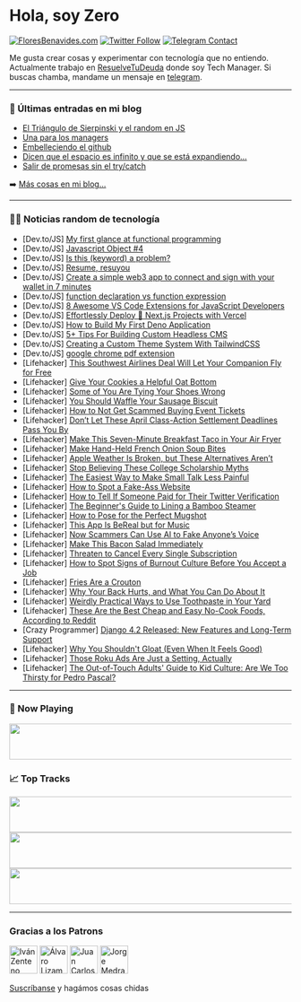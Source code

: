 # Hola, soy Zero

[![FloresBenavides.com](https://img.shields.io/website?down_message=oops&label=MiBlog&style=for-the-badge&up_message=online&url=https%3A%2F%2Ffloresbenavides.com)](https://floresbenavides.com) [![Twitter Follow](https://img.shields.io/twitter/follow/ZeroDragon?color=%231DA1F2&label=Follow&logo=twitter&logoColor=ffffff&style=for-the-badge)](https://twitter.com/zerodragon) [![Telegram Contact](https://img.shields.io/badge/escr%C3%ADbeme-ZeroDragon-%2326A5E4?style=for-the-badge&logo=telegram)](https://t.me/zerodragon)

Me gusta crear cosas y experimentar con tecnología que no entiendo.
Actualmente trabajo en [ResuelveTuDeuda](http://github.com/resuelve) donde soy Tech Manager.
Si buscas chamba, mandame un mensaje en [telegram](https://t.me/zerodragon).

---

### 📕 Últimas entradas en mi blog
<!-- BLOG-POST-LIST:START -->
- [El Triángulo de Sierpinski y el random en JS](https://floresbenavides.com/el-triangulo-de-sierpinski-y-el-random-en-js/)
- [Una para los managers](https://floresbenavides.com/una-para-los-managers/)
- [Embelleciendo el github](https://floresbenavides.com/embelleciendo-el-github/)
- [Dicen que el espacio es infinito y que se está expandiendo…](https://floresbenavides.com/dicen-que-el-espacio-es-infinito-y-que-se-esta-expandiendo/)
- [Salir de promesas sin el try/catch](https://floresbenavides.com/salir-de-promesas-sin-el-try-catch/)
<!-- BLOG-POST-LIST:END -->

➡️ [Más cosas en mi blog...](https://floresbenavides.com)

---

### 👨‍💻 Noticias random de tecnología
<!-- TECH-POSTS:START -->
- [Dev.to/JS] [My first glance at functional programming](https://dev.to/allieschen/my-first-glance-at-functional-programming-281j)
- [Dev.to/JS] [Javascript Object #4](https://dev.to/samr/javascript-object-4-26n7)
- [Dev.to/JS] [Is this &lpar;keyword&rpar; a problem?](https://dev.to/nikolasbarwicki/is-this-keyword-a-problem-1ind)
- [Dev.to/JS] [Resume, resuyou](https://dev.to/alexandertarler/resume-resuyou-ano)
- [Dev.to/JS] [Create a simple web3 app to connect and sign with your wallet in 7 minutes](https://dev.to/alexkubica/create-a-simple-web3-app-to-connect-and-sign-with-your-wallet-in-7-minutes-3fp7)
- [Dev.to/JS] [function declaration vs function expression](https://dev.to/himanshudevgupta/function-declaration-vs-function-expression-bbm)
- [Dev.to/JS] [8 Awesome VS Code Extensions for JavaScript Developers](https://dev.to/bobbyiliev/8-awesome-vs-code-extensions-for-javascript-developers-4dh1)
- [Dev.to/JS] [Effortlessly Deploy 🚀 Next.js Projects with Vercel](https://dev.to/sidjs/effortlessly-deploy-nextjs-projects-with-vercel-2omg)
- [Dev.to/JS] [How to Build My First Deno Application](https://dev.to/danywalls/how-to-build-my-first-deno-application-5g8j)
- [Dev.to/JS] [5+ Tips For Building Custom Headless CMS](https://dev.to/flatlogic/5-tips-for-building-custom-headless-cms-4gmm)
- [Dev.to/JS] [Creating a Custom Theme System With TailwindCSS](https://dev.to/nitinfab/creating-a-custom-theme-system-with-tailwindcss-abk)
- [Dev.to/JS] [google chrome pdf extension](https://dev.to/gurupetach/google-chrome-pdf-extension-15k5)
- [Lifehacker] [This Southwest Airlines Deal Will Let Your Companion Fly for Free](https://lifehacker.com/this-southwest-airlines-deal-will-let-your-companion-fl-1850299192)
- [Lifehacker] [Give Your Cookies a Helpful Oat Bottom](https://lifehacker.com/give-your-cookies-a-helpful-oat-bottom-1850296277)
- [Lifehacker] [Some of You Are Tying Your Shoes Wrong](https://lifehacker.com/some-of-you-are-tying-your-shoes-wrong-1850295979)
- [Lifehacker] [You Should Waffle Your Sausage Biscuit](https://lifehacker.com/easy-breakfast-waffle-your-next-sausage-biscuit-1850296206)
- [Lifehacker] [How to Not Get Scammed Buying Event Tickets](https://lifehacker.com/how-to-not-get-scammed-buying-event-tickets-1850296220)
- [Lifehacker] [Don’t Let These April Class-Action Settlement Deadlines Pass You By](https://lifehacker.com/don-t-let-these-april-class-action-settlement-deadlines-1850295701)
- [Lifehacker] [Make This Seven-Minute Breakfast Taco in Your Air Fryer](https://lifehacker.com/make-this-five-minute-breakfast-taco-in-your-air-fryer-1850295508)
- [Lifehacker] [Make Hand-Held French Onion Soup Bites](https://lifehacker.com/make-hand-held-french-onion-soup-bites-1850295202)
- [Lifehacker] [Apple Weather Is Broken, but These Alternatives Aren’t](https://lifehacker.com/the-7-best-weather-apps-to-replace-dark-sky-on-iphone-a-1849951456)
- [Lifehacker] [Stop Believing These College Scholarship Myths](https://lifehacker.com/stop-believing-these-college-scholarship-myths-1850287370)
- [Lifehacker] [The Easiest Way to Make Small Talk Less Painful](https://lifehacker.com/the-easiest-way-to-make-small-talk-less-painful-1850294888)
- [Lifehacker] [How to Spot a Fake-Ass Website](https://lifehacker.com/how-to-spot-a-fake-ass-website-1850289388)
- [Lifehacker] [How to Tell If Someone Paid for Their Twitter Verification](https://lifehacker.com/how-to-tell-if-someone-paid-for-their-twitter-verificat-1849767131)
- [Lifehacker] [The Beginner&#39;s Guide to Lining a Bamboo Steamer](https://lifehacker.com/the-beginners-guide-to-lining-a-bamboo-steamer-1850289545)
- [Lifehacker] [How to Pose for the Perfect Mugshot](https://lifehacker.com/how-to-pose-for-the-perfect-mugshot-1850290334)
- [Lifehacker] [This App Is BeReal but for Music](https://lifehacker.com/this-app-is-bereal-but-for-music-1850293764)
- [Lifehacker] [Now Scammers Can Use AI to Fake Anyone’s Voice](https://lifehacker.com/now-scammers-can-use-ai-to-fake-anyone-s-voice-1850289863)
- [Lifehacker] [Make This Bacon Salad Immediately](https://lifehacker.com/make-this-bacon-salad-immediately-1850287971)
- [Lifehacker] [Threaten to Cancel Every Single Subscription](https://lifehacker.com/threaten-to-cancel-every-single-subscription-1850283968)
- [Lifehacker] [How to Spot Signs of Burnout Culture Before You Accept a Job](https://lifehacker.com/how-to-spot-signs-of-burnout-culture-before-you-accept-1850286182)
- [Lifehacker] [Fries Are a Crouton](https://lifehacker.com/fries-are-a-crouton-1850289396)
- [Lifehacker] [Why Your Back Hurts, and What You Can Do About It](https://lifehacker.com/why-your-back-hurts-and-what-you-can-do-about-it-1850289525)
- [Lifehacker] [Weirdly Practical Ways to Use Toothpaste in Your Yard](https://lifehacker.com/weirdly-practical-ways-to-use-toothpaste-in-your-yard-1850287899)
- [Lifehacker] [These Are the Best Cheap and Easy No-Cook Foods, According to Reddit](https://lifehacker.com/these-are-the-best-cheap-and-easy-no-cook-foods-accord-1850284712)
- [Crazy Programmer] [Django 4.2 Released: New Features and Long-Term Support](https://www.thecrazyprogrammer.com/2023/04/django-4-2-released.html)
- [Lifehacker] [Why You Shouldn&#39;t Gloat &lpar;Even When It Feels Good&rpar;](https://lifehacker.com/why-you-shouldnt-gloat-even-when-it-feels-good-1850289355)
- [Lifehacker] [Those Roku Ads Are Just a Setting, Actually](https://lifehacker.com/those-roku-ads-are-just-a-setting-actually-1850287959)
- [Lifehacker] [The Out-of-Touch Adults&#39; Guide to Kid Culture: Are We Too Thirsty for Pedro Pascal?](https://lifehacker.com/the-out-of-touch-adults-guide-to-kid-culture-are-we-to-1850287874)<!-- TECH-POSTS:END -->

---

### 🎵 Now Playing
<a href="https://spotify-now-playing-dun.vercel.app/now-playing?open"><img src="https://spotify-now-playing-dun.vercel.app/now-playing" width="540" height="64"></a>

### 📈 Top Tracks
<a href="https://spotify-now-playing-dun.vercel.app/top-tracks?i=1&open"><img src="https://spotify-now-playing-dun.vercel.app/top-tracks?i=1" width="540" height="64"></a>
<a href="https://spotify-now-playing-dun.vercel.app/top-tracks?i=2&open"><img src="https://spotify-now-playing-dun.vercel.app/top-tracks?i=2" width="540" height="64"></a>
<a href="https://spotify-now-playing-dun.vercel.app/top-tracks?i=3&open"><img src="https://spotify-now-playing-dun.vercel.app/top-tracks?i=3" width="540" height="64"></a>

---

### Gracias a los Patrons
[<img src="https://avatars.githubusercontent.com/u/243380?v=4" alt="Iván Zenteno" width="50px">](https://github.com/k001) [<img src="https://avatars.githubusercontent.com/u/19955639?v=4" alt="Álvaro Lizama" width="50px">](https://github.com/alvarolizama) [<img src="https://avatars.githubusercontent.com/u/2718753?v=4" alt="Juan Carlos Ruiz" width="50px">](https://github.com/JuanCrg90) [<img src="https://avatars.githubusercontent.com/u/37025?v=4" alt="Jorge Medrano" width="50px">](https://github.com/h1pp1e) 

[Suscríbanse](https://www.patreon.com/zerodragon) y hagámos cosas chidas
